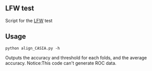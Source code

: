 ## LFW test

Script for the [LFW](http://vis-www.cs.umass.edu/lfw/) test

## Usage


```
python align_CASIA.py -h
```
Outputs the accuracy and threshold for each folds, and the average accuracy.
Notice:This code can't generate ROC data.